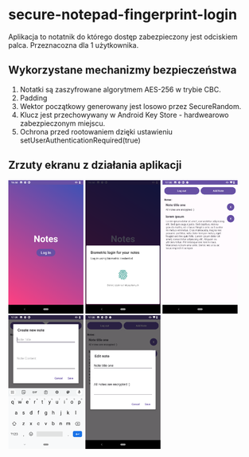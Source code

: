 # secure-notepad-fingerprint-login

Aplikacja to notatnik do którego dostęp zabezpieczony jest odciskiem palca. Przeznacozna dla 1 użytkownika. 

## Wykorzystane mechanizmy bezpieczeństwa

1. Notatki są zaszyfrowane algorytmem AES-256 w trybie CBC.
2. Padding 
3. Wektor początkowy generowany jest losowo przez SecureRandom. 
4. Klucz jest przechowywany w Android Key Store - hardwearowo zabezpieczonym miejscu. 
5. Ochrona przed rootowaniem dzięki ustawieniu setUserAuthenticationRequired(true)


## Zrzuty ekranu z działania aplikacji
<img src="screenshots/login.png" width="30%">
<img src="screenshots/biometry.png" width="30%">
<img src="screenshots/main_screen.png" width="30%">
<img src="screenshots/add_note.png" width="30%">
<img src="screenshots/edit_note.png" width="30%">
